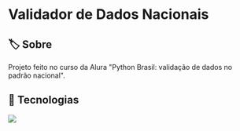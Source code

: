 <h1>Validador de Dados Nacionais</h1>

<h2>🏷️ Sobre</h2>
<p>Projeto feito no curso da Alura "Python Brasil: validação de dados no padrão nacional".</p>

## 🚀 Tecnologias
<div>
  <img src="https://img.shields.io/badge/Python-0000FF?style=for-the-badge&logo=python&logoColor=white">
</div>
